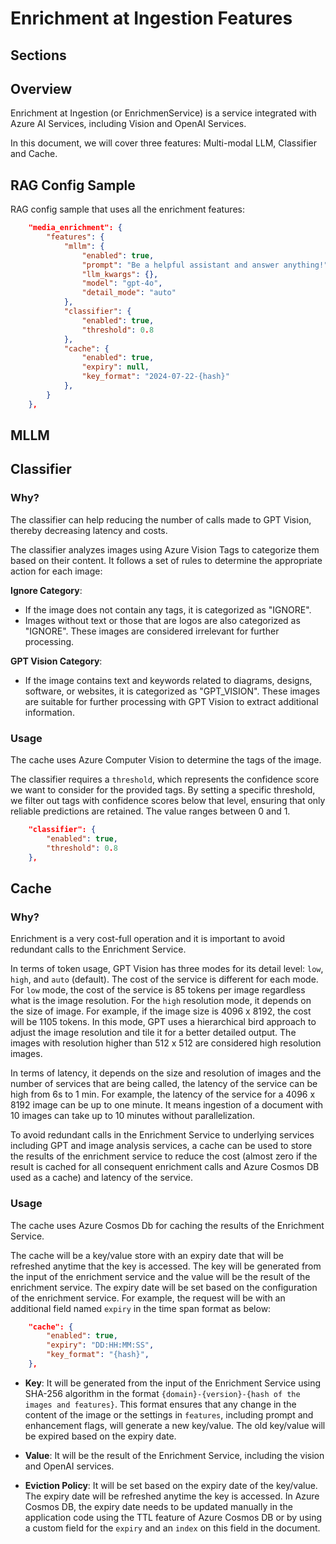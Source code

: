 # Enrichment at Ingestion Features <!-- omit in toc -->

## Sections <!-- omit in toc -->

## Overview

Enrichment at Ingestion (or EnrichmenService) is a service integrated with Azure AI Services, including Vision and OpenAI Services.

In this document, we will cover three features: Multi-modal LLM, Classifier and Cache.

## RAG Config Sample

RAG config sample that uses all the enrichment features:

```json
    "media_enrichment": {
        "features": {
            "mllm": {
                "enabled": true,
                "prompt": "Be a helpful assistant and answer anything!",
                "llm_kwargs": {},
                "model": "gpt-4o",
                "detail_mode": "auto"
            },
            "classifier": {
                "enabled": true,
                "threshold": 0.8
            },
            "cache": {
                "enabled": true,
                "expiry": null,
                "key_format": "2024-07-22-{hash}"
            },
        }
    },
```

## MLLM



## Classifier

### Why?

The classifier can help reducing the number of calls made to GPT Vision, thereby decreasing latency and costs.

The classifier analyzes images using Azure Vision Tags to categorize them based on their content. It follows a set of rules to determine the appropriate action for each image:
 
**Ignore Category**:
 
- If the image does not contain any tags, it is categorized as "IGNORE".
- Images without text or those that are logos are also categorized as "IGNORE". These images are considered irrelevant for further processing.
 
**GPT Vision Category**:
 
- If the image contains text and keywords related to diagrams, designs, software, or websites, it is categorized as "GPT_VISION". These images are suitable for further processing with GPT Vision to extract additional information.

### Usage

The cache uses Azure Computer Vision to determine the tags of the image.

The classifier requires a `threshold`, which represents the confidence score we want to consider for the provided tags. By setting a specific threshold, we filter out tags with confidence scores below that level, ensuring that only reliable predictions are retained. The value ranges between 0 and 1.

```json
    "classifier": {
        "enabled": true,
        "threshold": 0.8
    },
```


## Cache

### Why?

Enrichment is a very cost-full operation and it is important to avoid redundant calls to the Enrichment Service.

In terms of token usage, GPT Vision has three modes for its detail level: `low`, `high`, and `auto` (default). The cost of the service is different for each mode. For `low` mode, the cost of the service is 85 tokens per image regardless what is the image resolution. For the `high` resolution mode, it depends on the size of image. For example, if the image size is 4096 x 8192, the cost will be 1105 tokens. In this mode, GPT uses a hierarchical bird approach to adjust the image resolution and tile it for a better detailed output. The images with resolution higher than 512 x 512 are considered high resolution images.
 
 In terms of latency, it depends on the size and resolution of images and the number of services that are being called, the latency of the service can be high from 6s to 1 min. For example, the latency of the service for a 4096 x 8192 image can be up to one minute. It means ingestion of a document with 10 images can take up to 10 minutes without parallelization.

 To avoid redundant calls in the Enrichment Service to underlying services including GPT and image analysis services, a cache can be used to store the results of the enrichment service to reduce the cost (almost zero if the result is cached for all consequent enrichment calls and Azure Cosmos DB used as a cache) and latency of the service.

 ### Usage

The cache uses Azure Cosmos Db for caching the results of the Enrichment Service.

The cache will be a key/value store with an expiry date that will be refreshed anytime that the key is accessed. The key will be generated from the input of the enrichment service and the value will be the result of the enrichment service. The expiry date will be set based on the configuration of the enrichment service. For example, the request will be with an additional field named `expiry` in the time span format as below:

```json
    "cache": {
        "enabled": true,
        "expiry": "DD:HH:MM:SS",
        "key_format": "{hash}",
    },
```

- **Key**: It will be generated from the input of the Enrichment Service using SHA-256 algorithm in the format `{domain}-{version}-{hash of the images and features}`. This format ensures that any change in the content of the image or the settings in `features`, including prompt and enhancement flags, will generate a new key/value. The old key/value will be expired based on the expiry date.
 
- **Value**: It will be the result of the Enrichment Service, including the vision and OpenAI services.
 
- **Eviction Policy**: It will be set based on the expiry date of the key/value. The expiry date will be refreshed anytime the key is accessed. In Azure Cosmos DB, the expiry date needs to be updated manually in the application code using the TTL feature of Azure Cosmos DB or by using a custom field for the `expiry` and an `index` on this field in the document.
